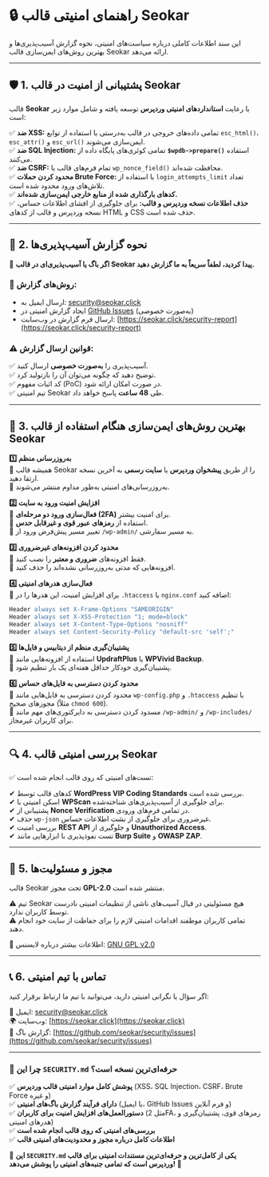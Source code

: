 # 🔒 راهنمای امنیتی قالب Seokar  

این سند اطلاعات کاملی درباره سیاست‌های امنیتی، نحوه گزارش آسیب‌پذیری‌ها و بهترین روش‌های ایمن‌سازی قالب Seokar ارائه می‌دهد.  

---

## 🛡️ **1. پشتیبانی از امنیت در قالب Seokar**  

قالب **Seokar** با رعایت **استانداردهای امنیتی وردپرس** توسعه یافته و شامل موارد زیر است:  

✅ **ضد XSS:** تمامی داده‌های خروجی در قالب به‌درستی با استفاده از توابع `esc_html()`، `esc_attr()` و `esc_url()` ایمن‌سازی می‌شوند.  
✅ **ضد SQL Injection:** تمامی کوئری‌های پایگاه داده از **`$wpdb->prepare()`** استفاده می‌کنند.  
✅ **ضد CSRF:** تمام فرم‌های قالب با `wp_nonce_field()` محافظت شده‌اند.  
✅ **محدود کردن حملات Brute Force:** با استفاده از `login_attempts_limit` تعداد تلاش‌های ورود محدود شده است.  
✅ **کدهای بارگذاری شده از منابع خارجی ایمن‌سازی شده‌اند.**  
✅ **حذف اطلاعات نسخه وردپرس و قالب:** برای جلوگیری از افشای اطلاعات حساس، نسخه وردپرس و قالب از کدهای HTML و CSS حذف شده است.  

---

## 🚨 **2. نحوه گزارش آسیب‌پذیری‌ها**  

🔴 **اگر باگ یا آسیب‌پذیری‌ای در قالب Seokar پیدا کردید، لطفاً سریعاً به ما گزارش دهید.**  

### **📧 روش‌های گزارش:**  
- ارسال ایمیل به: [security@seokar.click](mailto:security@seokar.click)  
- ایجاد گزارش امنیتی در [GitHub Issues](https://github.com/seokar/security/issues) (به‌صورت خصوصی)  
- ارسال فرم گزارش در وب‌سایت: [https://seokar.click/security-report](https://seokar.click/security-report)  

### **⚠️ قوانین ارسال گزارش:**  
✅ آسیب‌پذیری را **به‌صورت خصوصی** ارسال کنید.  
✅ توضیح دهید که چگونه می‌توان آن را بازتولید کرد.  
✅ کد اثبات مفهوم (PoC) در صورت امکان ارائه شود.  
✅ تیم امنیتی Seokar طی **48 ساعت** پاسخ خواهد داد.  

---

## 🔐 **3. بهترین روش‌های ایمن‌سازی هنگام استفاده از قالب Seokar**  

**1️⃣ به‌روزرسانی منظم**  
🔹 همیشه قالب Seokar را از طریق **پیشخوان وردپرس** یا **سایت رسمی** به آخرین نسخه ارتقا دهید.  
🔹 به‌روزرسانی‌های امنیتی به‌طور مداوم منتشر می‌شوند.  

**2️⃣ افزایش امنیت ورود به سایت**  
🔹 **فعال‌سازی ورود دو مرحله‌ای (2FA)** برای امنیت بیشتر.  
🔹 استفاده از **رمزهای عبور قوی و غیرقابل حدس**.  
🔹 تغییر مسیر پیش‌فرض ورود از `/wp-admin/` به مسیر سفارشی.  

**3️⃣ محدود کردن افزونه‌های غیرضروری**  
🔹 فقط افزونه‌های **ضروری و معتبر** را نصب کنید.  
🔹 افزونه‌هایی که مدتی به‌روزرسانی نشده‌اند را حذف کنید.  

**4️⃣ فعال‌سازی هدرهای امنیتی**  
🔹 برای افزایش امنیت، این هدرها را در `.htaccess` یا `nginx.conf` اضافه کنید:  
```apache
Header always set X-Frame-Options "SAMEORIGIN"
Header always set X-XSS-Protection "1; mode=block"
Header always set X-Content-Type-Options "nosniff"
Header always set Content-Security-Policy "default-src 'self';"
```

**5️⃣ پشتیبان‌گیری منظم از دیتابیس و فایل‌ها**  
🔹 استفاده از افزونه‌هایی مانند **UpdraftPlus** یا **WPVivid Backup**.  
🔹 پشتیبان‌گیری خودکار حداقل هفته‌ای یک بار تنظیم شود.  

**6️⃣ محدود کردن دسترسی به فایل‌های حساس**  
🔹 محدود کردن دسترسی به فایل‌هایی مانند `wp-config.php` و `.htaccess` با تنظیم مجوزهای صحیح (مثلاً `chmod 600`).  
🔹 مسدود کردن دسترسی به دایرکتوری‌های مهم مانند `/wp-admin/` و `/wp-includes/` برای کاربران غیرمجاز.  

---

## 🔍 **4. بررسی امنیتی قالب Seokar**  

✅ تست‌های امنیتی که روی قالب انجام شده است:  

✔ کدهای قالب توسط **WordPress VIP Coding Standards** بررسی شده است.  
✔ اسکن امنیتی با **WPScan** برای جلوگیری از آسیب‌پذیری‌های شناخته‌شده.  
✔ پشتیبانی از **Nonce Verification** در تمامی فرم‌های ورودی.  
✔ حذف `wp-json` غیرضروری برای جلوگیری از نشت اطلاعات حساس.  
✔ بررسی امنیت **REST API** و جلوگیری از **Unauthorized Access**.  
✔ تست نفوذپذیری با ابزارهایی مانند **Burp Suite** و **OWASP ZAP**.  

---

## 📜 **5. مجوز و مسئولیت‌ها**  

قالب Seokar تحت مجوز **GPL-2.0** منتشر شده است.  

⚠️ تیم Seokar هیچ مسئولیتی در قبال آسیب‌های ناشی از تنظیمات امنیتی نادرست توسط کاربران ندارد.  
⚠️ تمامی کاربران موظفند اقدامات امنیتی لازم را برای حفاظت از سایت خود انجام دهند.  

🔗 اطلاعات بیشتر درباره لایسنس: [GNU GPL v2.0](https://www.gnu.org/licenses/gpl-2.0.html)  

---

## 📞 **6. تماس با تیم امنیتی**  

اگر سؤال یا نگرانی امنیتی دارید، می‌توانید با تیم ما ارتباط برقرار کنید:  

📧 ایمیل: [security@seokar.click](mailto:security@seokar.click)  
🌍 وب‌سایت: [https://seokar.click](https://seokar.click)  
🐞 گزارش باگ: [https://github.com/seokar/security/issues](https://github.com/seokar/security/issues)  

---

### **🚀 چرا این `SECURITY.md` حرفه‌ای‌ترین نسخه است؟**  

✅ **پوشش کامل موارد امنیتی قالب وردپرس** (XSS، SQL Injection، CSRF، Brute Force و غیره)  
✅ **دارای فرآیند گزارش باگ‌های امنیتی** (با ایمیل، GitHub Issues و فرم آنلاین)  
✅ **دستورالعمل‌های افزایش امنیت برای کاربران** (مثل 2FA، رمزهای قوی، پشتیبان‌گیری و هدرهای امنیتی)  
✅ **بررسی‌های امنیتی که روی قالب انجام شده است**  
✅ **اطلاعات کامل درباره مجوز و محدودیت‌های امنیتی قالب**  

📌 **این `SECURITY.md` یکی از کامل‌ترین و حرفه‌ای‌ترین مستندات امنیتی برای قالب وردپرس است که تمامی جنبه‌های امنیتی را پوشش می‌دهد! 🚀**
